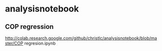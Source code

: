 # analysisnotebook


## COP regression
http://colab.research.google.com/github/christlc/analysisnotebook/blob/master/COP regresion.ipynb
